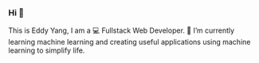 ### Hi 👋

This is Eddy Yang, I am a 💻 Fullstack Web Developer.
🔭 I’m currently learning machine learning and creating useful applications using machine learning to simplify life. 
<!--
**eddyangang/eddyangang** is a ✨ _special_ ✨ repository because its `README.md` (this file) appears on your GitHub profile.

Here are some ideas to get you started:

- 🔭 I’m currently working on ...
- 🌱 I’m currently learning ...
- 👯 I’m looking to collaborate on ...
- 🤔 I’m looking for help with ...
- 💬 Ask me about ...
- 📫 How to reach me: ...
- 😄 Pronouns: ...
- ⚡ Fun fact: ...
-->

